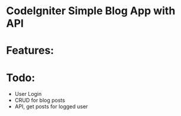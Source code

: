 # CodeIgniter Simple Blog App with API

# Features:

# Todo:
- User Login
- CRUD for blog posts
- API, get posts for logged user